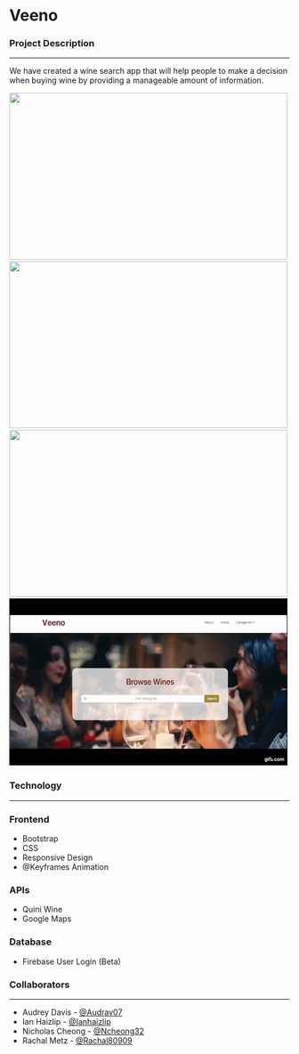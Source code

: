 # Veeno


### Project Description
-----------------------

We have created a wine search app that will help people to make a decision 
when buying wine by providing a manageable amount of information.


<img src="/assets/images/num1.gif" width="500" height="300">

<img src="/assets/images/num2.gif" width="500" height="300">

<img src="/assets/images/num3.gif" width="500" height="300">

<img src="/assets/images/num4.gif" width="500" height="300">

### Technology
--------------
### Frontend
- Bootstrap
- CSS
- Responsive Design
- @Keyframes Animation

### APIs
- Quini Wine
- Google Maps

### Database
- Firebase User Login (Beta)

### Collaborators
------------------
- Audrey Davis - [@Audrav07](https://github.com/Audrav07)
- Ian Haizlip - [@Ianhaizlip](https://github.com/ianhaizlip)
- Nicholas Cheong - [@Ncheong32](https://github.com/ncheong32)
- Rachal Metz - [@Rachal80909](https://github.com/rachal80909)
